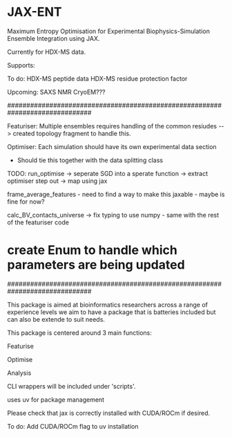 # JAX-ENT
Maximum Entropy Optimisation for Experimental Biophysics-Simulation Ensemble Integration using JAX.

Currently for HDX-MS data.

Supports:

To do:
HDX-MS peptide data
HDX-MS residue protection factor

Upcoming:
SAXS
NMR
CryoEM???


##############################################################################

Featuriser: Multiple ensembles requires handling of the common resiudes
--> created topology fragment to handle this.

Optimiser: Each simulation should have its own experimental data section 
- Should tie this together with the data splitting class


TODO:
run_optimise -> seperate SGD into a sperate function
-> extract optimiser step out
-> map using jax

frame_average_features - need to find a way to make this jaxable - maybe is fine for now?

calc_BV_contacts_universe -> fix typing to use numpy - same with the rest of the featuriser code

# create Enum to handle which parameters are being updated

##############################################################################





This package is aimed at bioinformatics researchers across a range of experience levels we aim to have a package that is batteries included but can also be extende to suit needs.


This package is centered around 3 main functions:

Featurise

Optimise 

Analysis


CLI wrappers will be included under 'scripts'.


uses uv for package management

Please check that jax is correctly installed with CUDA/ROCm if desired.

To do:
Add CUDA/ROCm flag to uv installation

